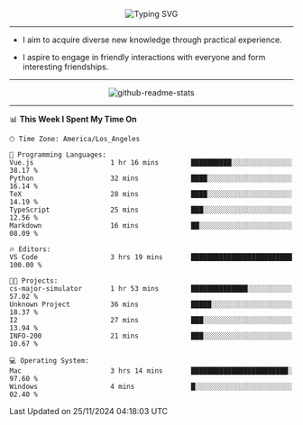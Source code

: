 <p align="center">
  <img src="https://readme-typing-svg.demolab.com?font=Fira+Code&weight=500&size=32&duration=2500&pause=1600&center=true&vCenter=true&random=false&width=1024&height=64&lines=Hi+there+%F0%9F%91%8B;I'm+delighted+you+could+make+it+here+%F0%9F%8E%89;I'm+Harry%2C+a+college+student+still+finding+my+way" alt="Typing SVG" />
</p>


---


- I aim to acquire diverse new knowledge through practical experience.

- I aspire to engage in friendly interactions with everyone and form interesting friendships.


---


<p align="center">
  <img src="https://github-readme-stats.vercel.app/api?username=Harry-Jing&show_icons=true" alt="github-readme-stats"/>
</p>


---

<!--START_SECTION:waka-->
📊 **This Week I Spent My Time On** 

```text
🕑︎ Time Zone: America/Los_Angeles

💬 Programming Languages: 
Vue.js                   1 hr 16 mins        ██████████░░░░░░░░░░░░░░░   38.17 % 
Python                   32 mins             ████░░░░░░░░░░░░░░░░░░░░░   16.14 % 
TeX                      28 mins             ████░░░░░░░░░░░░░░░░░░░░░   14.19 % 
TypeScript               25 mins             ███░░░░░░░░░░░░░░░░░░░░░░   12.56 % 
Markdown                 16 mins             ██░░░░░░░░░░░░░░░░░░░░░░░   08.09 % 

🔥 Editors: 
VS Code                  3 hrs 19 mins       █████████████████████████   100.00 % 

🐱‍💻 Projects: 
cs-major-simulator       1 hr 53 mins        ██████████████░░░░░░░░░░░   57.02 % 
Unknown Project          36 mins             █████░░░░░░░░░░░░░░░░░░░░   18.37 % 
I2                       27 mins             ███░░░░░░░░░░░░░░░░░░░░░░   13.94 % 
INFO-200                 21 mins             ███░░░░░░░░░░░░░░░░░░░░░░   10.67 % 

💻 Operating System: 
Mac                      3 hrs 14 mins       ████████████████████████░   97.60 % 
Windows                  4 mins              █░░░░░░░░░░░░░░░░░░░░░░░░   02.40 % 
```


 Last Updated on 25/11/2024 04:18:03 UTC
<!--END_SECTION:waka-->
